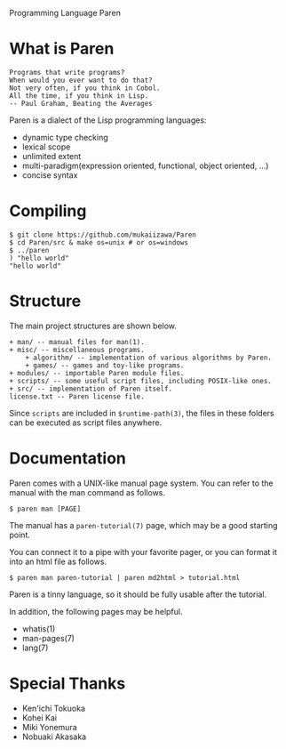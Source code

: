 Programming Language Paren

# What is Paren

    Programs that write programs?
    When would you ever want to do that?
    Not very often, if you think in Cobol.
    All the time, if you think in Lisp.
    -- Paul Graham, Beating the Averages

Paren is a dialect of the Lisp programming languages:

- dynamic type checking
- lexical scope
- unlimited extent
- multi-paradigm(expression oriented, functional, object oriented, ...)
- concise syntax

# Compiling

    $ git clone https://github.com/mukaiizawa/Paren
    $ cd Paren/src & make os=unix # or os=windows
    $ ../paren
    ) "hello world"
    "hello world"

# Structure
The main project structures are shown below.

    + man/ -- manual files for man(1).
    + misc/ -- miscellaneous programs.
        + algorithm/ -- implementation of various algorithms by Paren.
        + games/ -- games and toy-like programs.
    + modules/ -- importable Paren module files.
    + scripts/ -- some useful script files, including POSIX-like ones.
    + src/ -- implementation of Paren itself.
    license.txt -- Paren license file.

Since `scripts` are included in `$runtime-path(3)`, the files in these folders can be executed as script files anywhere.

# Documentation
Paren comes with a UNIX-like manual page system. You can refer to the manual with the man command as follows.

    $ paren man [PAGE]

The manual has a `paren-tutorial(7)` page, which may be a good starting point.

You can connect it to a pipe with your favorite pager, or you can format it into an html file as follows.

    $ paren man paren-tutorial | paren md2html > tutorial.html

Paren is a tinny language, so it should be fully usable after the tutorial.

In addition, the following pages may be helpful.

- whatis(1)
- man-pages(7)
- lang(7)

# Special Thanks

- Ken'ichi Tokuoka
- Kohei Kai
- Miki Yonemura
- Nobuaki Akasaka
